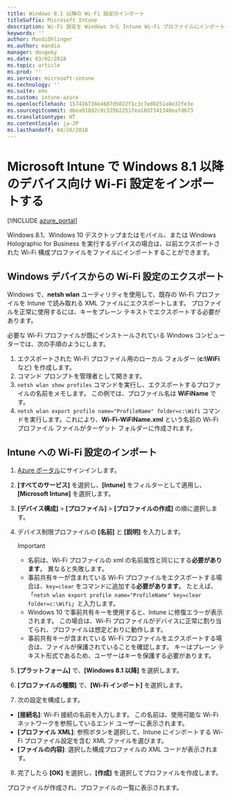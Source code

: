 ```yaml
---
title: Windows 8.1 以降の Wi-Fi 設定のインポート
titleSuffix: Microsoft Intune
description: Wi-Fi 設定を Windows から Intune Wi-Fi プロファイルにインポートする方法。
keywords: ''
author: MandiOhlinger
ms.author: mandia
manager: dougeby
ms.date: 03/02/2018
ms.topic: article
ms.prod: ''
ms.service: microsoft-intune
ms.technology: ''
ms.suite: ems
ms.custom: intune-azure
ms.openlocfilehash: 157416738e4607d5022f1c3c7ed8251a8e32fe3e
ms.sourcegitcommit: dbea918d2c0c335b2251fea18d7341340eafd673
ms.translationtype: HT
ms.contentlocale: ja-JP
ms.lasthandoff: 04/26/2018
---
```

# <a name="import-wi-fi-settings-for-windows-81-and-later-devices-in-microsoft-intune"></a>Microsoft Intune で Windows 8.1 以降のデバイス向け Wi-Fi 設定をインポートする

[!INCLUDE [azure_portal](./includes/azure_portal.md)]

Windows 8.1、Windows 10 デスクトップまたはモバイル、または Windows Holographic for Business を実行するデバイスの場合は、以前エクスポートされた Wi-Fi 構成プロファイルをファイルにインポートすることができます。

## <a name="export-wi-fi-settings-from-a-windows-device"></a>Windows デバイスからの Wi-Fi 設定のエクスポート

Windows で、**netsh wlan** ユーティリティを使用して、既存の Wi-Fi プロファイルを Intune で読み取れる XML ファイルにエクスポートします。 プロファイルを正常に使用するには、キーをプレーン テキストでエクスポートする必要があります。

必要な Wi-Fi プロファイルが既にインストールされている Windows コンピューターでは、次の手順のようにします。

1. エクスポートされた Wi-Fi プロファイル用のローカル フォルダー (**c:\WiFi** など) を作成します。
2. コマンド プロンプトを管理者として開きます。
3. `netsh wlan show profiles` コマンドを実行し、エクスポートするプロファイルの名前をメモします。 この例では、プロファイル名は **WiFiName** です。
4. `netsh wlan export profile name="ProfileName" folder=c:\Wifi` コマンドを実行します。これにより、**Wi-Fi-WiFiName.xml** という名前の Wi-Fi プロファイル ファイルがターゲット フォルダーに作成されます。

## <a name="import-the-wi-fi-settings-into-intune"></a>Intune への Wi-Fi 設定のインポート

1. [Azure ポータル](https://portal.azure.com)にサインインします。
2. **[すべてのサービス]** を選択し、**[Intune]** をフィルターとして適用し、**[Microsoft Intune]** を選択します。
3. **[デバイス構成]** > **[プロファイル]** > **[プロファイルの作成]** の順に選択します。
4. デバイス制限プロファイルの **[名前]** と **[説明]** を入力します。

    > [!IMPORTANT]
    > - 名前は、Wi-Fi プロファイルの xml の名前属性と同じにする**必要があります**。 異なると失敗します。
    > - 事前共有キーが含まれている Wi-Fi プロファイルをエクスポートする場合は、`key=clear` をコマンドに追加する**必要があります**。 たとえば、「`netsh wlan export profile name="ProfileName" key=clear folder=c:\Wifi`」と入力します。
    > - Windows 10 で事前共有キーを使用すると、Intune に修復エラーが表示されます。 この場合は、Wi-Fi プロファイルがデバイスに正常に割り当てられ、プロファイルは想定どおりに動作します。
    > - 事前共有キーが含まれている Wi-Fi プロファイルをエクスポートする場合は、ファイルが保護されていることを確認します。 キーはプレーン テキスト形式であるため、ユーザーはキーを保護する必要があります。

5. **[プラットフォーム]** で、**[Windows 8.1 以降]** を選択します。
6. **[プロファイルの種類]** で、**[Wi-Fi インポート]** を選択します。
7. 次の設定を構成します。
  - **[接続名]**: Wi-Fi 接続の名前を入力します。 この名前は、使用可能な Wi-Fi ネットワークを参照しているエンド ユーザーに表示されます。
  - **[プロファイル XML]**: 参照ボタンを選択して、Intune にインポートする Wi-Fi プロファイル設定を含む XML ファイルを選びます。
  - **[ファイルの内容]**: 選択した構成プロファイルの XML コードが表示されます。
8. 完了したら **[OK]** を選択し、**[作成]** を選択してプロファイルを作成します。

プロファイルが作成され、プロファイルの一覧に表示されます。
